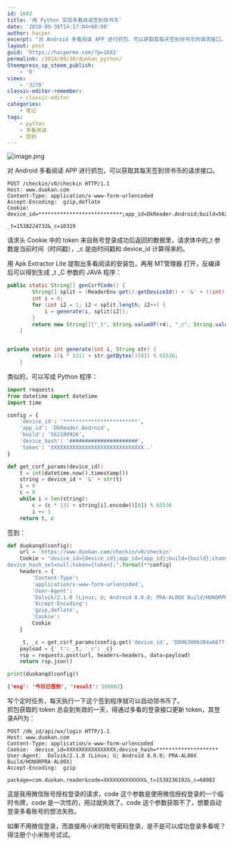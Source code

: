 ```yaml
---
id: 1682
title: '用 Python 实现多看阅读签到领书币'
date: '2018-09-30T14:17:04+08:00'
author: hacper
excerpt: "对 Android 多看阅读 APP 进行抓包，可以获取其每天签到领书币的请求接口。\n请求头 Cookie 中的 token 来自账号登录成功后返回的数据里，请求体中的_t 参数是当前时间（时间戳），_c 是由时间戳和 device_id 计算得来的。\n\n用 Apk Extractor Lite 提取出多看阅读的安装包，再用 MT管理器 打开，反编译后可以得到生成 _t _C 参数的 JAVA 程序：\n类似的，可以写成 Python 程序：\n"
layout: post
guid: 'https://hacperme.com/?p=1682'
permalink: /2018/09/30/duokan_python/
Steempress_sp_steem_publish:
    - '0'
views:
    - '3270'
classic-editor-remember:
    - classic-editor
categories:
    - 笔记
tags:
    - python
    - 多看阅读
    - 签到
---
```


![image.png](https://ipfs.busy.org/ipfs/QmZHQJL6NNq3geu6Q7EhBS9wju86xZATqwn6rtNHr8s8mi)

对 Android 多看阅读 APP 进行抓包，可以获取其每天签到领书币的请求接口。

```http
POST /checkin/v0/checkin HTTP/1.1
Host: www.duokan.com
Content-Type: application/x-www-form-urlencoded
Accept-Encoding:  gzip,deflate
Cookie:  device_id=***************************;app_id=DkReader.Android;build=562180926;channel=TBVP2Y;user_type=1;device_hash=###################;device_hash_set=null;token=XXXXXXXXXXXXXXXXXXXXXXX;

_t=1538224732&_c=10319

```

请求头 Cookie 中的 token 来自账号登录成功后返回的数据里，请求体中的\_t 参数是当前时间（时间戳），\_c 是由时间戳和 device\_id 计算得来的。

用 Apk Extractor Lite 提取出多看阅读的安装包，再用 MT管理器 打开，反编译后可以得到生成 \_t \_C 参数的 JAVA 程序：

```java
public static String[] genCsrfCode() {
        String[] split = (ReaderEnv.get().getDeviceId() + '&' + ((int) (System.currentTimeMillis() / 1000))).split("");
        int i = 0;
        for (int i2 = 1; i2 < split.length; i2++) {
            i = generate(i, split[i2]);
        }
        return new String[]{"_t", String.valueOf(r4), "_c", String.valueOf(i)};
    }


private static int generate(int i, String str) {
        return ((i * 131) + str.getBytes()[0]) % 65536;
    }

```

类似的，可以写成 Python 程序：

```python
import requests
from datetime import datetime
import time

```

```python
config = {
    'device_id': '************************',
    'app_id': 'DkReader.Android',
    'build': '562180926',
    'device_hash': '######################',
    'token': 'XXXXXXXXXXXXXXXXXXXXXXXXXXXXXX..'
}

```

```python
def get_csrf_params(device_id):
    t = int(datetime.now().timestamp())
    string = device_id + '&' + str(t)
    i = 0
    c = 0
    while i < len(string):
        c = (c * 131 + string[i].encode()[0]) % 65536
        i += 1
    return t, c

```

签到：

```python
def duokanqd(config):
    url = 'https://www.duokan.com/checkin/v0/checkin'
    Cookie = "device_id={device_id};app_id={app_id};build={build};channel=TBVP2Y;user_type=1;device_hash={device_hash};\
device_hash_set=null;token={token};".format(**config)
    headers = {
        'Content-Type':
        'application/x-www-form-urlencoded',
        'User-Agent':
        'Dalvik/2.1.0 (Linux; U; Android 8.0.0; PRA-AL00X Build/HONORPRA-AL00X)',
        'Accept-Encoding':
        'gzip,deflate',
        'Cookie':
        Cookie
    }

    _t, _c = get_csrf_params(config.get('device_id', 'D0063006284a6677'))
    payload = {'_t': _t, '_c': _c}
    rsp = requests.post(url, headers=headers, data=payload)
    return rsp.json()

```

```python
print(duokanqd(config))

```

```json
{'msg': '今日已签到', 'result': 500002}

```

写个定时任务，每天执行一下这个签到程序就可以自动领书币了。  
抓包获取的 token 总会到失效的一天，得通过多看的登录接口更新 token，其登录API为：

```http
POST /dk_id/api/wx/login HTTP/1.1
Host: www.duokan.com
Content-Type: application/x-www-form-urlencoded
Cookie:  device_id=XXXXXXXXXXXXXXXX;device_hash=********************
User-Agent:  Dalvik/2.1.0 (Linux; U; Android 8.0.0; PRA-AL00X Build/HONORPRA-AL00X)
Accept-Encoding:  gzip

package=com.duokan.reader&code=XXXXXXXXXXXXX&_t=1538236192&_c=60082

```

这是我用微信账号授权登录的请求，code 这个参数是使用微信授权登录的一个临时令牌，code 是一次性的，用过就失效了。code 这个参数获取不了，想要自动登录多看账号的想法失败。

如果不用微信登录，而直接用小米的账号密码登录，是不是可以成功登录多看呢？得注册个小米账号试试。
